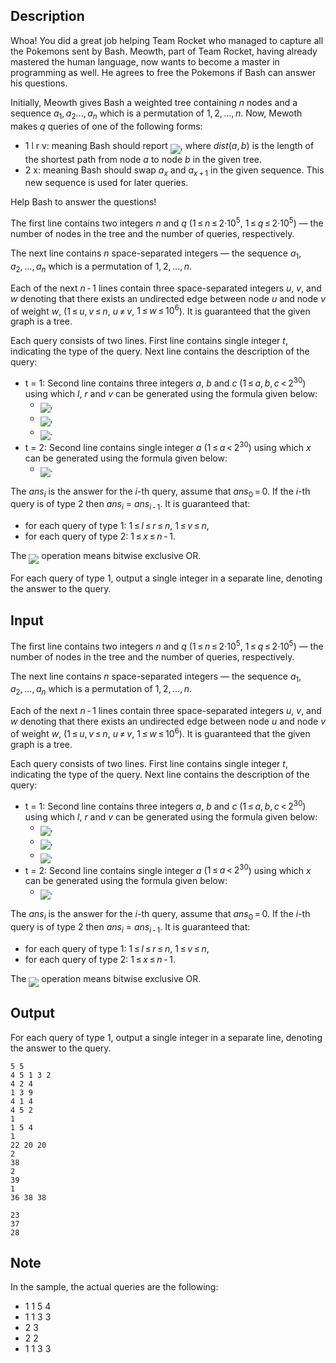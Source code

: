 ## Description

<div><p>Whoa! You did a great job helping Team Rocket who managed to capture all the Pokemons sent by Bash. Meowth, part of Team Rocket, having already mastered the human language, now wants to become a master in programming as well. He agrees to free the Pokemons if Bash can answer his questions.</p><p>Initially, Meowth gives Bash a weighted tree containing <span class="tex-span"><i>n</i></span> nodes and a sequence <span class="tex-span"><i>a</i><sub class="lower-index">1</sub>, <i>a</i><sub class="lower-index">2</sub>..., <i>a</i><sub class="lower-index"><i>n</i></sub></span> which is a permutation of <span class="tex-span">1, 2, ..., <i>n</i></span>. Now, Mewoth makes <span class="tex-span"><i>q</i></span> queries of one of the following forms:</p><ul>  <li> <span class="tex-font-style-tt">1 l r v</span>: meaning Bash should report <img align="middle" class="tex-formula" src="file://Wc7Fmo45.png" style="max-width: 100.0%;max-height: 100.0%;">, where <span class="tex-span"><i>dist</i>(<i>a</i>, <i>b</i>)</span> is the length of the shortest path from node <span class="tex-span"><i>a</i></span> to node <span class="tex-span"><i>b</i></span> in the given tree.  </li><li> <span class="tex-font-style-tt">2 x</span>: meaning Bash should swap <span class="tex-span"><i>a</i><sub class="lower-index"><i>x</i></sub></span> and <span class="tex-span"><i>a</i><sub class="lower-index"><i>x</i> + 1</sub></span> in the given sequence. This new sequence is used for later queries. </li></ul><p>Help Bash to answer the questions!</p></div><div class="input-specification"><p>The first line contains two integers <span class="tex-span"><i>n</i></span> and <span class="tex-span"><i>q</i></span> (<span class="tex-span">1 ≤ <i>n</i> ≤ 2·10<sup class="upper-index">5</sup></span>, <span class="tex-span">1 ≤ <i>q</i> ≤ 2·10<sup class="upper-index">5</sup></span>)&nbsp;— the number of nodes in the tree and the number of queries, respectively.</p><p>The next line contains <span class="tex-span"><i>n</i></span> space-separated integers&nbsp;— the sequence <span class="tex-span"><i>a</i><sub class="lower-index">1</sub>, <i>a</i><sub class="lower-index">2</sub>, ..., <i>a</i><sub class="lower-index"><i>n</i></sub></span> which is a permutation of <span class="tex-span">1, 2, ..., <i>n</i></span>.</p><p>Each of the next <span class="tex-span"><i>n</i> - 1</span> lines contain three space-separated integers <span class="tex-span"><i>u</i></span>, <span class="tex-span"><i>v</i></span>, and <span class="tex-span"><i>w</i></span> denoting that there exists an undirected edge between node <span class="tex-span"><i>u</i></span> and node <span class="tex-span"><i>v</i></span> of weight <span class="tex-span"><i>w</i></span>, (<span class="tex-span">1 ≤ <i>u</i>, <i>v</i> ≤ <i>n</i></span>, <span class="tex-span"><i>u</i> ≠ <i>v</i></span>, <span class="tex-span">1 ≤ <i>w</i> ≤ 10<sup class="upper-index">6</sup></span>). It is guaranteed that the given graph is a tree.</p><p>Each query consists of two lines. First line contains single integer <span class="tex-span"><i>t</i></span>, indicating the type of the query. Next line contains the description of the query: </p><ul> <li> <span class="tex-font-style-bf">t = 1</span>: Second line contains three integers <span class="tex-span"><i>a</i></span>, <span class="tex-span"><i>b</i></span> and <span class="tex-span"><i>c</i></span> (<span class="tex-span">1 ≤ <i>a</i>, <i>b</i>, <i>c</i> &lt; 2<sup class="upper-index">30</sup></span>) using which <span class="tex-span"><i>l</i></span>, <span class="tex-span"><i>r</i></span> and <span class="tex-span"><i>v</i></span> can be generated using the formula given below: <ul> <li> <img align="middle" class="tex-formula" src="file://cQKBf9t3.png" style="max-width: 100.0%;max-height: 100.0%;">, </li><li> <img align="middle" class="tex-formula" src="file://iPNahqEB.png" style="max-width: 100.0%;max-height: 100.0%;">, </li><li> <img align="middle" class="tex-formula" src="file://sHlm9khs.png" style="max-width: 100.0%;max-height: 100.0%;">. </li></ul> </li><li> <span class="tex-font-style-bf">t = 2</span>: Second line contains single integer <span class="tex-span"><i>a</i></span> (<span class="tex-span">1 ≤ <i>a</i> &lt; 2<sup class="upper-index">30</sup></span>) using which <span class="tex-span"><i>x</i></span> can be generated using the formula given below: <ul> <li> <img align="middle" class="tex-formula" src="file://hKtofIUT.png" style="max-width: 100.0%;max-height: 100.0%;">. </li></ul> </li></ul><p>The <span class="tex-span"><i>ans</i><sub class="lower-index"><i>i</i></sub></span> is the answer for the <span class="tex-span"><i>i</i></span>-th query, assume that <span class="tex-span"><i>ans</i><sub class="lower-index">0</sub> = 0</span>. If the <span class="tex-span"><i>i</i></span>-th query is of type 2 then <span class="tex-span"><i>ans</i><sub class="lower-index"><i>i</i></sub></span> = <span class="tex-span"><i>ans</i><sub class="lower-index"><i>i</i> - 1</sub></span>. It is guaranteed that: </p><ul> <li> <span class="tex-font-style-bf">for each query of type 1</span>: <span class="tex-span">1 ≤ <i>l</i> ≤ <i>r</i> ≤ <i>n</i></span>, <span class="tex-span">1 ≤ <i>v</i> ≤ <i>n</i></span>, </li><li> <span class="tex-font-style-bf">for each query of type 2</span>: <span class="tex-span">1 ≤ <i>x</i> ≤ <i>n</i> - 1</span>. </li></ul><p>The <img align="middle" class="tex-formula" src="file://Kn4gHy4U.png" style="max-width: 100.0%;max-height: 100.0%;"> operation means bitwise exclusive OR.</p></div><div class="output-specification"><p>For each query of type <span class="tex-span">1</span>, output a single integer in a separate line, denoting the answer to the query.</p></div>

## Input

<p>The first line contains two integers <span class="tex-span"><i>n</i></span> and <span class="tex-span"><i>q</i></span> (<span class="tex-span">1 ≤ <i>n</i> ≤ 2·10<sup class="upper-index">5</sup></span>, <span class="tex-span">1 ≤ <i>q</i> ≤ 2·10<sup class="upper-index">5</sup></span>)&nbsp;— the number of nodes in the tree and the number of queries, respectively.</p><p>The next line contains <span class="tex-span"><i>n</i></span> space-separated integers&nbsp;— the sequence <span class="tex-span"><i>a</i><sub class="lower-index">1</sub>, <i>a</i><sub class="lower-index">2</sub>, ..., <i>a</i><sub class="lower-index"><i>n</i></sub></span> which is a permutation of <span class="tex-span">1, 2, ..., <i>n</i></span>.</p><p>Each of the next <span class="tex-span"><i>n</i> - 1</span> lines contain three space-separated integers <span class="tex-span"><i>u</i></span>, <span class="tex-span"><i>v</i></span>, and <span class="tex-span"><i>w</i></span> denoting that there exists an undirected edge between node <span class="tex-span"><i>u</i></span> and node <span class="tex-span"><i>v</i></span> of weight <span class="tex-span"><i>w</i></span>, (<span class="tex-span">1 ≤ <i>u</i>, <i>v</i> ≤ <i>n</i></span>, <span class="tex-span"><i>u</i> ≠ <i>v</i></span>, <span class="tex-span">1 ≤ <i>w</i> ≤ 10<sup class="upper-index">6</sup></span>). It is guaranteed that the given graph is a tree.</p><p>Each query consists of two lines. First line contains single integer <span class="tex-span"><i>t</i></span>, indicating the type of the query. Next line contains the description of the query: </p><ul> <li> <span class="tex-font-style-bf">t = 1</span>: Second line contains three integers <span class="tex-span"><i>a</i></span>, <span class="tex-span"><i>b</i></span> and <span class="tex-span"><i>c</i></span> (<span class="tex-span">1 ≤ <i>a</i>, <i>b</i>, <i>c</i> &lt; 2<sup class="upper-index">30</sup></span>) using which <span class="tex-span"><i>l</i></span>, <span class="tex-span"><i>r</i></span> and <span class="tex-span"><i>v</i></span> can be generated using the formula given below: <ul> <li> <img align="middle" class="tex-formula" src="file://cQKBf9t3.png" style="max-width: 100.0%;max-height: 100.0%;">, </li><li> <img align="middle" class="tex-formula" src="file://iPNahqEB.png" style="max-width: 100.0%;max-height: 100.0%;">, </li><li> <img align="middle" class="tex-formula" src="file://sHlm9khs.png" style="max-width: 100.0%;max-height: 100.0%;">. </li></ul> </li><li> <span class="tex-font-style-bf">t = 2</span>: Second line contains single integer <span class="tex-span"><i>a</i></span> (<span class="tex-span">1 ≤ <i>a</i> &lt; 2<sup class="upper-index">30</sup></span>) using which <span class="tex-span"><i>x</i></span> can be generated using the formula given below: <ul> <li> <img align="middle" class="tex-formula" src="file://hKtofIUT.png" style="max-width: 100.0%;max-height: 100.0%;">. </li></ul> </li></ul><p>The <span class="tex-span"><i>ans</i><sub class="lower-index"><i>i</i></sub></span> is the answer for the <span class="tex-span"><i>i</i></span>-th query, assume that <span class="tex-span"><i>ans</i><sub class="lower-index">0</sub> = 0</span>. If the <span class="tex-span"><i>i</i></span>-th query is of type 2 then <span class="tex-span"><i>ans</i><sub class="lower-index"><i>i</i></sub></span> = <span class="tex-span"><i>ans</i><sub class="lower-index"><i>i</i> - 1</sub></span>. It is guaranteed that: </p><ul> <li> <span class="tex-font-style-bf">for each query of type 1</span>: <span class="tex-span">1 ≤ <i>l</i> ≤ <i>r</i> ≤ <i>n</i></span>, <span class="tex-span">1 ≤ <i>v</i> ≤ <i>n</i></span>, </li><li> <span class="tex-font-style-bf">for each query of type 2</span>: <span class="tex-span">1 ≤ <i>x</i> ≤ <i>n</i> - 1</span>. </li></ul><p>The <img align="middle" class="tex-formula" src="file://Kn4gHy4U.png" style="max-width: 100.0%;max-height: 100.0%;"> operation means bitwise exclusive OR.</p>

## Output

<p>For each query of type <span class="tex-span">1</span>, output a single integer in a separate line, denoting the answer to the query.</p>





```input1
5 5
4 5 1 3 2
4 2 4
1 3 9
4 1 4
4 5 2
1
1 5 4
1
22 20 20
2
38
2
39
1
36 38 38

```




```output1
23
37
28

```



## Note

<p>In the sample, the actual queries are the following: </p><ul> <li> <span class="tex-font-style-tt">1 1 5 4</span> </li><li> <span class="tex-font-style-tt">1 1 3 3</span> </li><li> <span class="tex-font-style-tt">2 3</span> </li><li> <span class="tex-font-style-tt">2 2</span> </li><li> <span class="tex-font-style-tt">1 1 3 3</span> </li></ul>
